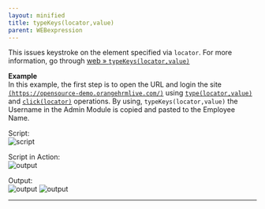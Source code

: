 ```yaml
---
layout: minified
title: typeKeys(locator,value)
parent: WEBexpression
---
```


This issues keystroke on the element specified via `locator`. For more information, go 
through [web &raquo; `typeKeys(locator,value)`](https://nexiality.github.io/documentation/commands/web/typeKeys(locator,value))
 
**Example**<br/>
In this example, the first step is to open the URL and login the site
[`(https://opensource-demo.orangehrmlive.com/)`](https://opensource-demo.orangehrmlive.com/) using [`type(locator,value)`](https://nexiality.github.io/documentation/expressions/WEB_type.mini)
and [`click(locator)`](https://nexiality.github.io/documentation/expressions/WEB_click.mini) operations. By using, `typeKeys(locator,value)` the Username in the Admin Module is copied 
and pasted to the Employee Name.

Script:<br/>
![script](https://nexiality.github.io/documentation/expressions/image/WEBexpression_20.png)

Script in Action:<br/>
![output](https://nexiality.github.io/documentation/expressions/image/WEBexpression_23.gif)

Output:<br/>
![output](https://nexiality.github.io/documentation/expressions/image/WEBexpression_21.png)
![output](https://nexiality.github.io/documentation/expressions/image/WEBexpression_22.png)

-----